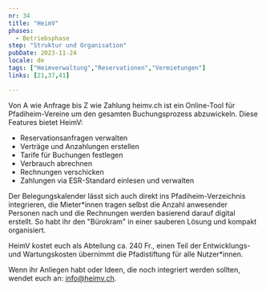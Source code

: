 ```yaml
---
nr: 34
title: "HeimV"
phases:
  - Betriebsphase
step: "Struktur und Organisation"
pubDate: 2023-11-24
locale: de
tags: ["Heimverwaltung","Reservationen","Vermietungen"]
links: [21,37,41]

---
```


Von A wie Anfrage bis Z wie Zahlung
heimv.ch ist ein Online-Tool für Pfadiheim-Vereine um den gesamten Buchungsprozess abzuwickeln. Diese Features bietet HeimV:

- Reservationsanfragen verwalten
- Verträge und Anzahlungen erstellen
- Tarife für Buchungen festlegen
- Verbrauch abrechnen
- Rechnungen verschicken
- Zahlungen via ESR-Standard einlesen und verwalten

Der  Belegungskalender lässt sich auch direkt ins Pfadiheim-Verzeichnis integrieren, die Mieter\*innen tragen selbst die Anzahl anwesender Personen nach und die Rechnungen werden basierend darauf digital erstellt. So habt ihr den "Bürokram" in einer sauberen Lösung und kompakt organisiert.

HeimV kostet euch als Abteilung ca. 240 Fr., einen Teil der Entwicklungs- und Wartungskosten übernimmt die Pfadistiftung für alle Nutzer\*innen.

Wenn ihr Anliegen habt oder Ideen, die noch integriert werden sollten, wendet euch an: <info@heimv.ch>.

